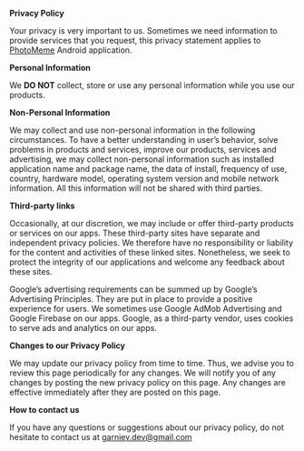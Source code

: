 **Privacy Policy**

Your privacy is very important to us. Sometimes we need information to provide services that you request, this privacy statement applies to [PhotoMeme](https://play.google.com/store/apps/details?id=com.garniev.photomeme) Android application.


**Personal Information**

We **DO NOT** collect, store or use any personal information while you use our products.
 

**Non-Personal Information**

We may collect and use non-personal information in the following circumstances. To have a better understanding in user’s behavior, solve problems in products and services, improve our products, services and advertising, we may collect non-personal information such as installed application name and package name, the data of install, frequency of use, country, hardware model, operating system version and mobile network information. All this information will not be shared with third parties.
 

**Third-party links**

Occasionally, at our discretion, we may include or offer third-party products or services on our apps. These third-party sites have separate and independent privacy policies. We therefore have no responsibility or liability for the content and activities of these linked sites. Nonetheless, we seek to protect the integrity of our applications and welcome any feedback about these sites.

Google’s advertising requirements can be summed up by Google’s Advertising Principles. They are put in place to provide a positive experience for users. We sometimes use Google AdMob Advertising and Google Firebase on our apps. Google, as a third-party vendor, uses cookies to serve ads and analytics on our apps.
 

**Changes to our Privacy Policy**

We may update our privacy policy from time to time. Thus, we advise you to review this page periodically for any changes. We will notify you of any changes by posting the new privacy policy on this page. Any changes are effective immediately after they are posted on this page.


**How to contact us**

If you have any questions or suggestions about our privacy policy, do not hesitate to contact us at garniev.dev@gmail.com  
